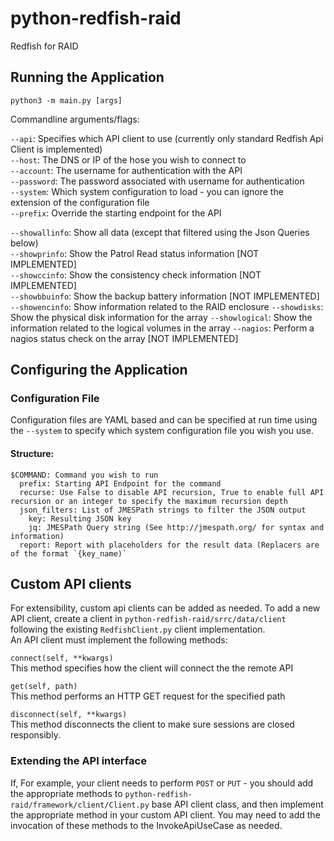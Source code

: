 # python-redfish-raid
Redfish for RAID

## Running the Application

`python3 -m main.py [args]`

Commandline arguments/flags:

`--api`: Specifies which API client to use (currently only standard Redfish Api Client is implemented)  
`--host`: The DNS or IP of the hose you wish to connect to  
`--account`: The username for authentication with the API  
`--password`: The password associated with username for authentication  
`--system`: Which system configuration to load - you can ignore the extension of the configuration file  
`--prefix`: Override the starting endpoint for the API 

`--showallinfo`: Show all data (except that filtered using the Json Queries below)  
`--showprinfo`: Show the Patrol Read status information [NOT IMPLEMENTED]  
`--showccinfo`: Show the consistency check information [NOT IMPLEMENTED]  
`--showbbuinfo`: Show the backup battery information [NOT IMPLEMENTED]  
`--showencinfo`: Show information related to the RAID enclosure
`--showdisks`: Show the physical disk information for the array
`--showlogical`: Show the information related to the logical volumes in the array
`--nagios`: Perform a nagios status check on the array [NOT IMPLEMENTED]

## Configuring the Application

### Configuration File

Configuration files are YAML based and can be specified at run time using the `--system` to specify which system configuration file you wish you use.

#### Structure:

```
$COMMAND: Command you wish to run  
  prefix: Starting API Endpoint for the command    
  recurse: Use False to disable API recursion, True to enable full API recursion or an integer to specify the maximum recursion depth  
  json_filters: List of JMESPath strings to filter the JSON output  
    key: Resulting JSON key  
    jq: JMESPath Query string (See http://jmespath.org/ for syntax and information)
  report: Report with placeholders for the result data (Replacers are of the format `{key_name)`
```
  
## Custom API clients

For extensibility, custom api clients can be added as needed. To add a new API client, create a client in `python-redfish-raid/srrc/data/client` following the existing `RedfishClient.py` client implementation.  
An API client must implement the following methods:

`connect(self, **kwargs)`  
This method specifies how the client will connect the the remote API

`get(self, path)`  
This method performs an HTTP GET request for the specified path

`disconnect(self, **kwargs)`  
This method disconnects the client to make sure sessions are closed responsibly.

### Extending the API interface

If, For example, your client needs to perform `POST` or `PUT` - you should add the appropriate methods to `python-redfish-raid/framework/client/Client.py` base API client class, and then implement the appropriate method in your custom API client. You may need to add the invocation of these methods to the InvokeApiUseCase as needed.

